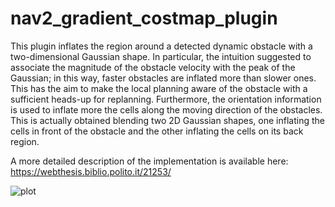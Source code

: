 # nav2_gradient_costmap_plugin

This plugin inflates the region around a detected dynamic obstacle with a two-dimensional Gaussian shape. In particular, the intuition suggested to associate the magnitude of the obstacle velocity with the peak of the Gaussian; in this way, faster obstacles are inflated more than slower ones. This has the aim to make the local planning aware of the obstacle with a sufficient heads-up for replanning. 
Furthermore, the orientation information is used to inflate more the cells along the moving direction of the obstacles. This is actually obtained blending two 2D Gaussian shapes, one inflating the cells in front of the obstacle and the other inflating the cells on its back region.

A more detailed description of the implementation is available here:
https://webthesis.biblio.polito.it/21253/

![plot](./doc/DWB%2BDOL.gif)